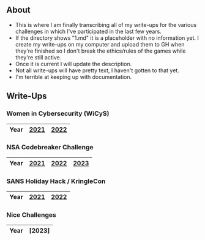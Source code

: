 ## About
- This is where I am finally transcribing all of my write-ups for the various challenges in which I've participated in the last few years.
- If the directory shows "1.md" it is a placeholder with no information yet. I create my write-ups on my computer and upload them to GH when they're finished so I don't break the ethics/rules of the games while they're still active.
- Once it is current I will update the description.
- Not all write-ups will have pretty text, I haven't gotten to that yet.
- I'm terrible at keeping up with documentation.

## Write-Ups
### Women in Cybersecurity (WiCyS)
| Year | [2021](https://github.com/CodebenderCate/Write-Ups/blob/main/files/WiCyS/2021.md) | [2022](https://github.com/CodebenderCate/Write-Ups/blob/main/files/WiCyS/2022.md) |
| :--- | :--- | :--- |
### NSA Codebreaker Challenge
| Year | [2021](https://github.com/CodebenderCate/Write-Ups/blob/main/files/NSA%20Codebreaker%20Challenge/2021.md) | [2022](https://github.com/CodebenderCate/Write-Ups/blob/main/files/NSA%20Codebreaker%20Challenge/2022.md) | [2023]() |
| :--- | :--- | :--- | :--- |
### SANS Holiday Hack / KringleCon
| Year | [2021](https://github.com/CodebenderCate/Write-Ups/tree/main/files/SHH%20Kringlecon/2021) | [2022](https://github.com/CodebenderCate/Write-Ups/tree/main/files/SHH%20Kringlecon/2022) |
| :--- | :--- | :--- |
### Nice Challenges
| Year | [2023] |
| :--- | :--- |
